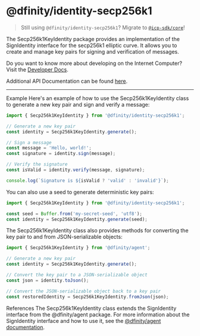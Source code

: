 # @dfinity/identity-secp256k1

> Still using `@dfinity/identity-secp256k1`? Migrate to [`@icp-sdk/core`](https://js.icp.build/core/latest/upgrading/v4)!

The Secp256k1KeyIdentity package provides an implementation of the SignIdentity interface for the secp256k1 elliptic curve. It allows you to create and manage key pairs for signing and verification of messages.

Do you want to know more about developing on the Internet Computer? Visit the [Developer Docs](https://internetcomputer.org/docs/home).

Additional API Documentation can be found [here](https://js.icp.build/core/v3.2/libs/identity-secp256k1/api).

---

Example
Here's an example of how to use the Secp256k1KeyIdentity class to generate a new key pair and sign and verify a message:

```ts
import { Secp256k1KeyIdentity } from '@dfinity/identity-secp256k1';

// Generate a new key pair
const identity = Secp256k1KeyIdentity.generate();

// Sign a message
const message = 'Hello, world!';
const signature = identity.sign(message);

// Verify the signature
const isValid = identity.verify(message, signature);

console.log(`Signature is ${isValid ? 'valid' : 'invalid'}`);
```

You can also use a seed to generate deterministic key pairs:

```ts
import { Secp256k1KeyIdentity } from '@dfinity/identity-secp256k1';

const seed = Buffer.from('my-secret-seed', 'utf8');
const identity = Secp256k1KeyIdentity.generate(seed);
```

The Secp256k1KeyIdentity class also provides methods for converting the key pair to and from JSON-serializable objects:

```ts
import { Secp256k1KeyIdentity } from '@dfinity/agent';

// Generate a new key pair
const identity = Secp256k1KeyIdentity.generate();

// Convert the key pair to a JSON-serializable object
const json = identity.toJson();

// Convert the JSON-serializable object back to a key pair
const restoredIdentity = Secp256k1KeyIdentity.fromJson(json);
```

References
The Secp256k1KeyIdentity class extends the SignIdentity interface from the @dfinity/agent package. For more information about the SignIdentity interface and how to use it, see the [@dfinity/agent documentation](https://js.icp.build/core/v3.2/libs/agent/api/classes/signidentity).
